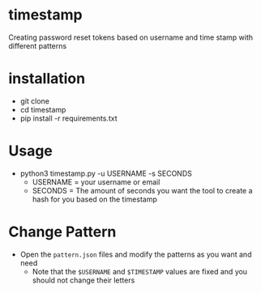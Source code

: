 # timestamp
Creating password reset tokens based on username and time stamp with different patterns

# installation
- git clone
- cd timestamp
- pip install -r requirements.txt

# Usage
- python3 timestamp.py -u USERNAME -s SECONDS
  - USERNAME = your username or email
  - SECONDS = The amount of seconds you want the tool to create a hash for you based on the timestamp
 
# Change Pattern
- Open the `pattern.json` files and modify the patterns as you want and need
  - Note that the `$USERNAME` and `$TIMESTAMP` values are fixed and you should not change their letters
